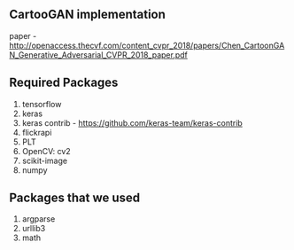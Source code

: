 ## CartooGAN implementation

paper -  http://openaccess.thecvf.com/content_cvpr_2018/papers/Chen_CartoonGAN_Generative_Adversarial_CVPR_2018_paper.pdf


## Required Packages
1. tensorflow
2. keras
3. keras contrib - https://github.com/keras-team/keras-contrib
4. flickrapi
5. PLT
6. OpenCV: cv2
7. scikit-image
8. numpy

## Packages that we used
1. argparse
2. urllib3
3. math

